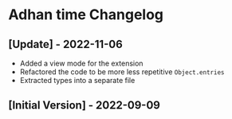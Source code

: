 # Adhan time Changelog

## [Update] - 2022-11-06
- Added a view mode for the extension
- Refactored the code to be more less repetitive `Object.entries`
- Extracted types into a separate file


## [Initial Version] - 2022-09-09